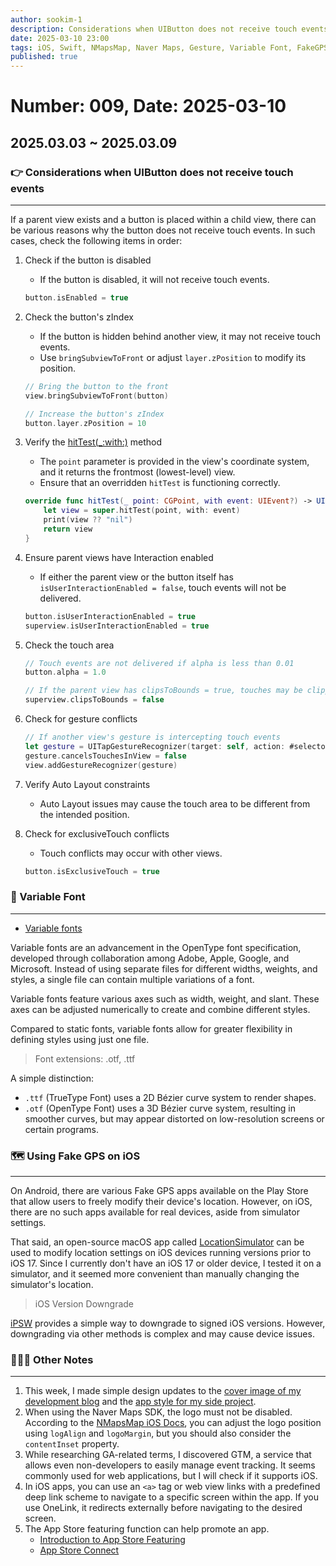 ```yaml
---
author: sookim-1
description: Considerations when UIButton does not receive touch events, concept of Variable Fonts, FakeGPS for iOS, adjusting the logo position in Naver Maps SDK, GTM, DeepLink, OneLink, App Store featuring
date: 2025-03-10 23:00
tags: iOS, Swift, NMapsMap, Naver Maps, Gesture, Variable Font, FakeGPS, GTM, GA4, DeepLink, Onelink, AppStore
published: true
---
```

# Number: 009, Date: 2025-03-10
## 2025.03.03 ~ 2025.03.09
### 👉 Considerations when UIButton does not receive touch events

---

If a parent view exists and a button is placed within a child view, there can be various reasons why the button does not receive touch events. In such cases, check the following items in order:

1. Check if the button is disabled
    - If the button is disabled, it will not receive touch events.

    ```swift
    button.isEnabled = true
    ```

2. Check the button's zIndex
    - If the button is hidden behind another view, it may not receive touch events.
    - Use `bringSubviewToFront` or adjust `layer.zPosition` to modify its position.

    ```swift
    // Bring the button to the front
    view.bringSubviewToFront(button)

    // Increase the button's zIndex
    button.layer.zPosition = 10
    ```

3. Verify the [hitTest(_:with:)](https://developer.apple.com/documentation/uikit/uiview/hittest(_:with:)) method
    - The `point` parameter is provided in the view's coordinate system, and it returns the frontmost (lowest-level) view.
    - Ensure that an overridden `hitTest` is functioning correctly.

    ```swift
    override func hitTest(_ point: CGPoint, with event: UIEvent?) -> UIView? {
        let view = super.hitTest(point, with: event)
        print(view ?? "nil")
        return view
    }
    ```

4. Ensure parent views have Interaction enabled
    - If either the parent view or the button itself has `isUserInteractionEnabled = false`, touch events will not be delivered.

    ```swift
    button.isUserInteractionEnabled = true
    superview.isUserInteractionEnabled = true
    ```

5. Check the touch area

    ```swift
    // Touch events are not delivered if alpha is less than 0.01
    button.alpha = 1.0

    // If the parent view has clipsToBounds = true, touches may be clipped
    superview.clipsToBounds = false
    ```

6. Check for gesture conflicts

    ```swift
    // If another view's gesture is intercepting touch events
    let gesture = UITapGestureRecognizer(target: self, action: #selector(handleTap))
    gesture.cancelsTouchesInView = false
    view.addGestureRecognizer(gesture)
    ```

7. Verify Auto Layout constraints
    - Auto Layout issues may cause the touch area to be different from the intended position.
8. Check for exclusiveTouch conflicts
    - Touch conflicts may occur with other views.

    ```swift
    button.isExclusiveTouch = true
    ```

### 🌈 Variable Font

---

- [Variable fonts](https://wit.nts-corp.com/2019/10/07/5686)

Variable fonts are an advancement in the OpenType font specification, developed through collaboration among Adobe, Apple, Google, and Microsoft. Instead of using separate files for different widths, weights, and styles, a single file can contain multiple variations of a font.

Variable fonts feature various axes such as width, weight, and slant. These axes can be adjusted numerically to create and combine different styles.

Compared to static fonts, variable fonts allow for greater flexibility in defining styles using just one file.

> Font extensions: .otf, .ttf
> 

A simple distinction:
- `.ttf` (TrueType Font) uses a 2D Bézier curve system to render shapes.
- `.otf` (OpenType Font) uses a 3D Bézier curve system, resulting in smoother curves, but may appear distorted on low-resolution screens or certain programs.

### 🗺️ Using Fake GPS on iOS

---

On Android, there are various Fake GPS apps available on the Play Store that allow users to freely modify their device's location. However, on iOS, there are no such apps available for real devices, aside from simulator settings.

That said, an open-source macOS app called [LocationSimulator](https://github.com/Schlaubischlump/LocationSimulator) can be used to modify location settings on iOS devices running versions prior to iOS 17. Since I currently don't have an iOS 17 or older device, I tested it on a simulator, and it seemed more convenient than manually changing the simulator's location.

> iOS Version Downgrade
> 

[iPSW](https://ipsw.me/) provides a simple way to downgrade to signed iOS versions. However, downgrading via other methods is complex and may cause device issues.

### 🙋🏻‍♂️ Other Notes

---

1. This week, I made simple design updates to the [cover image of my development blog](https://sookim-1.tistory.com/) and the [app style for my side project](https://github.com/sookim-1/FlowerToon).
2. When using the Naver Maps SDK, the logo must not be disabled. According to the [NMapsMap iOS Docs](https://navermaps.github.io/ios-map-sdk/guide-ko/4-1.html), you can adjust the logo position using `logAlign` and `logoMargin`, but you should also consider the `contentInset` property.
3. While researching GA-related terms, I discovered GTM, a service that allows even non-developers to easily manage event tracking. It seems commonly used for web applications, but I will check if it supports iOS.
4. In iOS apps, you can use an `<a>` tag or web view links with a predefined deep link scheme to navigate to a specific screen within the app. If you use OneLink, it redirects externally before navigating to the desired screen.
5. The App Store featuring function can help promote an app.
    - [Introduction to App Store Featuring](https://developer.apple.com/kr/app-store/getting-featured/)
    - [App Store Connect](https://appstoreconnect.apple.com/apps/1458311394/distribution/ios/version/deliverable)
